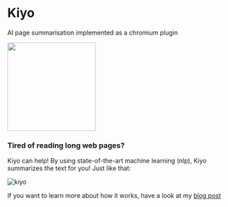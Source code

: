 # Kiyo
AI page summarisation implemented as a chromium plugin

<img src="https://user-images.githubusercontent.com/64489325/157848644-3d522465-f759-4a75-a3ba-d6554bcfb0bb.png" width=200px>

### Tired of reading long web pages?

Kiyo can help! By using state-of-the-art machine learning (nlp), Kiyo summarizes the text for you! Just like that:

![kiyo](https://user-images.githubusercontent.com/64489325/183253130-321889be-b813-4113-878b-c267114019de.gif)

If you want to learn more about how it works, have a look at my [blog post]()
